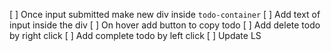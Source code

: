 [ ] Once input submitted make new div inside `todo-container`
[ ] Add text of input inside the div
[ ] On hover add button to copy todo
[ ] Add delete todo by right click
[ ] Add complete todo by left click
[ ] Update LS
